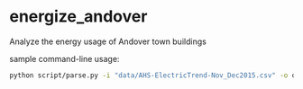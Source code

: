 # energize_andover
Analyze the energy usage of Andover town buildings

sample command-line usage:
```bash
python script/parse.py -i "data/AHS-ElectricTrend-Nov_Dec2015.csv" -o output.csv -s --start 17:00 --end 8:00
```
